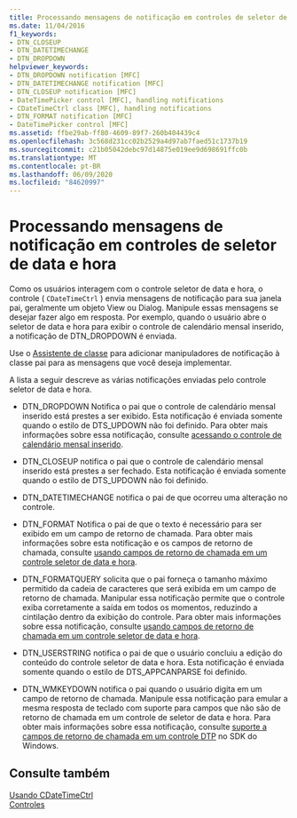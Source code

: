 ```yaml
---
title: Processando mensagens de notificação em controles de seletor de data e hora
ms.date: 11/04/2016
f1_keywords:
- DTN_CLOSEUP
- DTN_DATETIMECHANGE
- DTN_DROPDOWN
helpviewer_keywords:
- DTN_DROPDOWN notification [MFC]
- DTN_DATETIMECHANGE notification [MFC]
- DTN_CLOSEUP notification [MFC]
- DateTimePicker control [MFC], handling notifications
- CDateTimeCtrl class [MFC], handling notifications
- DTN_FORMAT notification [MFC]
- DateTimePicker control [MFC]
ms.assetid: ffbe29ab-ff80-4609-89f7-260b404439c4
ms.openlocfilehash: 3c568d231cc02b2529a4d97ab7faed51c1737b19
ms.sourcegitcommit: c21b05042debc97d14875e019ee9d698691ffc0b
ms.translationtype: MT
ms.contentlocale: pt-BR
ms.lasthandoff: 06/09/2020
ms.locfileid: "84620997"
---
```

# <a name="processing-notification-messages-in-date-and-time-picker-controls"></a>Processando mensagens de notificação em controles de seletor de data e hora

Como os usuários interagem com o controle seletor de data e hora, o controle ( `CDateTimeCtrl` ) envia mensagens de notificação para sua janela pai, geralmente um objeto View ou Dialog. Manipule essas mensagens se desejar fazer algo em resposta. Por exemplo, quando o usuário abre o seletor de data e hora para exibir o controle de calendário mensal inserido, a notificação de DTN_DROPDOWN é enviada.

Use o [Assistente de classe](reference/mfc-class-wizard.md) para adicionar manipuladores de notificação à classe pai para as mensagens que você deseja implementar.

A lista a seguir descreve as várias notificações enviadas pelo controle seletor de data e hora.

- DTN_DROPDOWN Notifica o pai que o controle de calendário mensal inserido está prestes a ser exibido. Esta notificação é enviada somente quando o estilo de DTS_UPDOWN não foi definido. Para obter mais informações sobre essa notificação, consulte [acessando o controle de calendário mensal inserido](accessing-the-embedded-month-calendar-control.md).

- DTN_CLOSEUP notifica o pai que o controle de calendário mensal inserido está prestes a ser fechado. Esta notificação é enviada somente quando o estilo de DTS_UPDOWN não foi definido.

- DTN_DATETIMECHANGE notifica o pai de que ocorreu uma alteração no controle.

- DTN_FORMAT Notifica o pai de que o texto é necessário para ser exibido em um campo de retorno de chamada. Para obter mais informações sobre esta notificação e os campos de retorno de chamada, consulte [usando campos de retorno de chamada em um controle seletor de data e hora](using-callback-fields-in-a-date-and-time-picker-control.md).

- DTN_FORMATQUERY solicita que o pai forneça o tamanho máximo permitido da cadeia de caracteres que será exibida em um campo de retorno de chamada. Manipular essa notificação permite que o controle exiba corretamente a saída em todos os momentos, reduzindo a cintilação dentro da exibição do controle. Para obter mais informações sobre essa notificação, consulte [usando campos de retorno de chamada em um controle seletor de data e hora](using-callback-fields-in-a-date-and-time-picker-control.md).

- DTN_USERSTRING notifica o pai de que o usuário concluiu a edição do conteúdo do controle seletor de data e hora. Esta notificação é enviada somente quando o estilo de DTS_APPCANPARSE foi definido.

- DTN_WMKEYDOWN notifica o pai quando o usuário digita em um campo de retorno de chamada. Manipule essa notificação para emular a mesma resposta de teclado com suporte para campos que não são de retorno de chamada em um controle de seletor de data e hora. Para obter mais informações sobre essa notificação, consulte [suporte a campos de retorno de chamada em um controle DTP](/windows/win32/Controls/date-and-time-picker-controls) no SDK do Windows.

## <a name="see-also"></a>Consulte também

[Usando CDateTimeCtrl](using-cdatetimectrl.md)<br/>
[Controles](controls-mfc.md)

